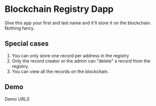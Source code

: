 # Blockchain Registry Dapp

Give this app your first and last name and it'll store it on the blockchain. Nothing fancy.

## Special cases

1. You can only store one record per address in the registry
2. Only the record creator or the admin can "delete" a record from the registry.
3. You can view all the records on the blockchain.

## Demo

Demo URL()